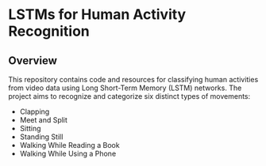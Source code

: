 # LSTMs for Human Activity Recognition
## Overview
This repository contains code and resources for classifying human activities from video data using Long Short-Term Memory (LSTM) networks. The project aims to recognize and categorize six distinct types of movements:
- Clapping
- Meet and Split
- Sitting
- Standing Still
- Walking While Reading a Book
- Walking While Using a Phone
